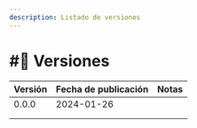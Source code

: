 ```yaml
---
description: Listado de versiones
---
```


# #⃣ Versiones



| Versión | Fecha de publicación | Notas |
| ------- | -------------------- | ----- |
| 0.0.0   | 2024-01-26           |       |
|         |                      |       |
|         |                      |       |
